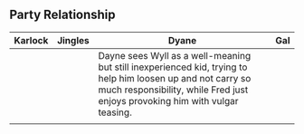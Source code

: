 
## Party Relationship 
| Karlock | Jingles | Dyane                                                                                                                                                                                       | Gal |
| ------- | ------- | ------------------------------------------------------------------------------------------------------------------------------------------------------------------------------------------- | --- |
|         |         | Dayne sees Wyll as a well-meaning but still inexperienced kid, trying to help him loosen up and not carry so much responsibility, while Fred just enjoys provoking him with vulgar teasing. |     |
|         |         |                                                                                                                                                                                             |     |
